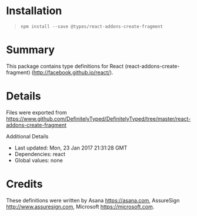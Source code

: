 # Installation
> `npm install --save @types/react-addons-create-fragment`

# Summary
This package contains type definitions for React (react-addons-create-fragment) (http://facebook.github.io/react/).

# Details
Files were exported from https://www.github.com/DefinitelyTyped/DefinitelyTyped/tree/master/react-addons-create-fragment

Additional Details
 * Last updated: Mon, 23 Jan 2017 21:31:28 GMT
 * Dependencies: react
 * Global values: none

# Credits
These definitions were written by Asana <https://asana.com>, AssureSign <http://www.assuresign.com>, Microsoft <https://microsoft.com>.
